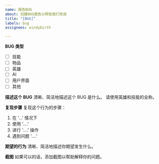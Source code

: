```yaml
---
name: 报告BUG
about: 创建BUG报告以帮助我们改进
title: "[BUG]"
labels: bug
assignees: windybirth

---
```


**BUG 类型**
- [ ] 技能
- [ ] 物品
- [ ] 英雄
- [ ] AI
- [ ] 用户界面
- [ ] 其他

**描述这个 BUG**
清晰、简洁地描述这个 BUG 是什么。
请使用英雄和技能的全称。

**复现步骤**
复现这个行为的步骤：
1. 在 '...' 情况下
2. 使用 '....'
3. 进行 '....' 操作
4. 遇到问题 '....'

**期望的行为**
清晰、简洁地描述你期望发生什么。

**截图**
如果可以的话，添加截图以帮助解释你的问题。
